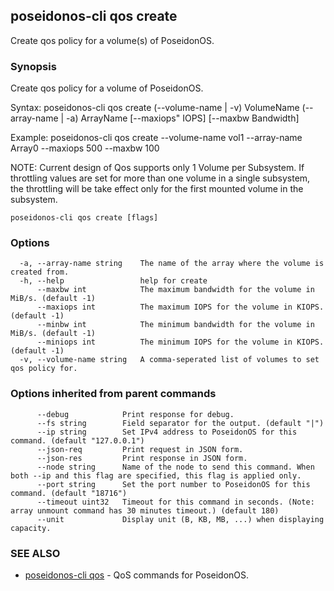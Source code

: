 ## poseidonos-cli qos create

Create qos policy for a volume(s) of PoseidonOS.

### Synopsis


Create qos policy for a volume of PoseidonOS.

Syntax: 
	poseidonos-cli qos create (--volume-name | -v) VolumeName
	(--array-name | -a) ArrayName [--maxiops" IOPS] [--maxbw Bandwidth]

Example: 
	poseidonos-cli qos create --volume-name vol1 --array-name Array0 --maxiops 500 --maxbw 100

NOTE:
    Current design of Qos supports only 1 Volume per Subsystem.
	If throttling values are set for more than one volume in a single subsystem,
	the throttling will be take effect only for the first mounted volume in the subsystem.
          

```
poseidonos-cli qos create [flags]
```

### Options

```
  -a, --array-name string    The name of the array where the volume is created from.
  -h, --help                 help for create
      --maxbw int            The maximum bandwidth for the volume in MiB/s. (default -1)
      --maxiops int          The maximum IOPS for the volume in KIOPS. (default -1)
      --minbw int            The minimum bandwidth for the volume in MiB/s. (default -1)
      --miniops int          The minimum IOPS for the volume in KIOPS. (default -1)
  -v, --volume-name string   A comma-seperated list of volumes to set qos policy for.
```

### Options inherited from parent commands

```
      --debug            Print response for debug.
      --fs string        Field separator for the output. (default "|")
      --ip string        Set IPv4 address to PoseidonOS for this command. (default "127.0.0.1")
      --json-req         Print request in JSON form.
      --json-res         Print response in JSON form.
      --node string      Name of the node to send this command. When both --ip and this flag are specified, this flag is applied only.
      --port string      Set the port number to PoseidonOS for this command. (default "18716")
      --timeout uint32   Timeout for this command in seconds. (Note: array unmount command has 30 minutes timeout.) (default 180)
      --unit             Display unit (B, KB, MB, ...) when displaying capacity.
```

### SEE ALSO

* [poseidonos-cli qos](poseidonos-cli_qos.md)	 - QoS commands for PoseidonOS.

